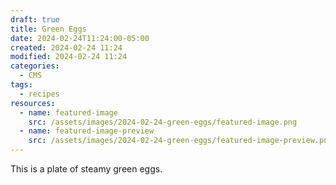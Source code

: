 ```yaml
---
draft: true
title: Green Eggs
date: 2024-02-24T11:24:00-05:00
created: 2024-02-24 11:24
modified: 2024-02-24 11:24
categories:
  - CMS
tags:
  - recipes
resources:
  - name: featured-image
    src: /assets/images/2024-02-24-green-eggs/featured-image.png
  - name: featured-image-preview
    src: /assets/images/2024-02-24-green-eggs/featured-image-preview.png
---
```

This is a plate of steamy green eggs.